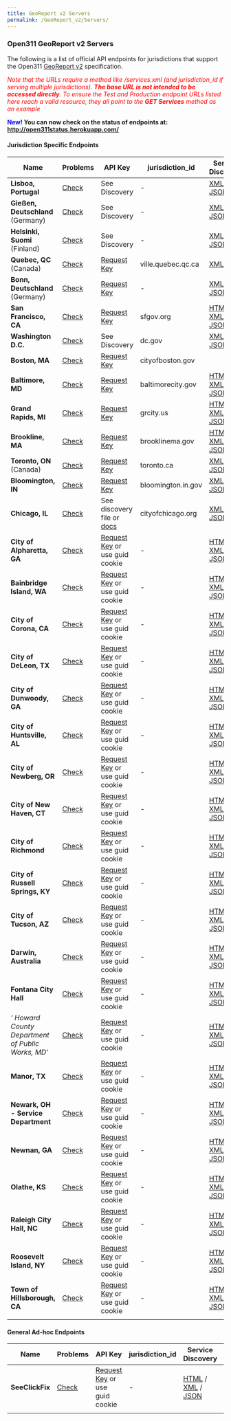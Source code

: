 ```yaml
---
title: GeoReport v2 Servers
permalink: /GeoReport_v2/Servers/
---
```


### Open311 GeoReport v2 Servers

The following is a list of official API endpoints for jurisdictions that support the Open311 [GeoReport v2](/GeoReport_v2 "wikilink") specification.

<span style="color:red">*Note that the URLs require a method like /services.xml (and jurisdiction_id if serving multiple jurisdictions). **The base URL is not intended to be accessed directly**. To ensure the Test and Production endpoint URLs listed here reach a valid resource, they all point to the **GET Services** method as an example* </span>

**<span style="color:blue">New!</span> You can now check on the status of endpoints at: <http://open311status.herokuapp.com/>**

#### Jurisdiction Specific Endpoints

| Name                                              | Problems                                                                                               | API Key                                                                      | jurisdiction_id   | Service Discovery                                                                                                                                                                                                         | Test                                                                                                    | Production                                                                                                 |
|---------------------------------------------------|--------------------------------------------------------------------------------------------------------|------------------------------------------------------------------------------|--------------------|---------------------------------------------------------------------------------------------------------------------------------------------------------------------------------------------------------------------------|---------------------------------------------------------------------------------------------------------|------------------------------------------------------------------------------------------------------------|
| **Lisboa, Portugal**                              | [Check](https://github.com/open311/georeport-spec/search?q=cm-lisboa.pt&ref=cmdform&type=Issues)       | See Discovery                                                                | -                  | [XML](http://web4.cm-lisboa.pt/citySDK/discovery/discovery.xml) [JSON](http://web4.cm-lisboa.pt/citySDK/discovery/discovery.json)                                                                                         | [Dev URL](http://web4.cm-lisboa.pt/citySDK/v1/services.xml)                                             | [Production URL](https://open311.cm-lisboa.pt/GeoReport/v1/services.xml)                                   |
| **Gießen, Deutschland** (Germany)                 | [Check](https://github.com/open311/georeport-spec/search?q=giessen.de&ref=cmdform&type=Issues)         | See Discovery                                                                | -                  | [XML](http://maengelmelder.giessen.de/georeport/v2/discovery.xml) [JSON](http://maengelmelder.giessen.de/georeport/v2/discovery.json)                                                                                     | -                                                                                                       | [Production URL](http://maengelmelder.giessen.de/georeport/v2/services.xml)                                |
| **Helsinki, Suomi** (Finland)                     | [Check](https://github.com/open311/georeport-spec/search?q=asiointi.hel.fi&ref=cmdform&type=Issues)    | See Discovery                                                                | -                  | [XML](https://asiointi.hel.fi/palautews/rest/v1/discovery.xml) [JSON](https://asiointi.hel.fi/palautews/rest/v1/discovery.json)                                                                                           | [Dev URL](https://pate.affecto.com/restWAR/open311/v1/services.xml)                                     | [Production URL](https://asiointi.hel.fi/palautews/rest/v1/services.xml)                                   |
| **Quebec, QC** (Canada)                           | [Check](https://github.com/open311/georeport-spec/search?q=ville.quebec.qc.ca&ref=cmdform&type=Issues) | [Request Key](http://donnees.ville.quebec.qc.ca/DemandeCle/form_cleapi.aspx) | ville.quebec.qc.ca | [XML](http://api.ville.quebec.qc.ca/discovery.xml)                                                                                                                                                                        | [Dev URL](http://dev-api.ville.quebec.qc.ca/open311/V2/services.xml?jurisdiction_id=ville.quebec.qc.ca) | [Production URL](http://api.ville.quebec.qc.ca/open311/v2/services.xml?jurisdiction_id=ville.quebec.qc.ca) |
| **Bonn, Deutschland** (Germany)                   | [Check](https://github.com/open311/georeport-spec/search?q=Mark-a-Spot&ref=cmdform&type=Issues)        | [Request Key](http://anliegen.bonn.de/open311)                               | -                  | [XML](http://anliegen.bonn.de/georeport/v2/discovery.xml) [JSON](http://anliegen.bonn.de/georeport/v2/discovery.json)                                                                                                     | [<http://anliegen.bonn.de/georeport/v2/services.xml>? Dev URL]                                          | [Production URL](http://anliegen.bonn.de/georeport/v2/services.xml)                                        |
| **San Francisco, CA**                             | [Check](https://github.com/open311/georeport-spec/search?q=sfgov.org&ref=cmdform&type=Issues)          | [Request Key](http://mobile311-dev.sfgov.org/open311/v2/apps/new)            | sfgov.org          | [HTML](http://mobile311.sfgov.org/open311/discovery.html) / [XML](http://mobile311.sfgov.org/open311/v2/services.xml) / [JSON](http://mobile311.sfgov.org/open311/v2/services.json)                                       | [Dev URL](http://mobile311-dev.sfgov.org/open311/v2/services.xml)                                       | [Production URL](http://mobile311.sfgov.org/open311/v2/services.xml)                                       |
| **Washington D.C.**                               | [Check](https://github.com/open311/georeport-spec/search?q=dc.gov&ref=cmdform&type=Issues)             | See Discovery                                                                | dc.gov             | [XML](http://app.311.dc.gov/cwi/Open311/discovery.xml) / [JSON](http://app.311.dc.gov/cwi/Open311/discovery.json)                                                                                                         | -                                                                                                       | [Production URL](http://app.311.dc.gov/cwi/Open311/v2/services.xml?jurisdiction_id=dc.gov)                 |
| **Boston, MA**                                    | [Check](https://github.com/open311/georeport-spec/search?q=Connected+Bits&ref=cmdform&type=Issues)     | [Request Key](https://mayors24test.cityofboston.gov/open311)                 | cityofboston.gov   | |[HTML](https://mayors24.cityofboston.gov/open311/discovery.html) / [XML](https://mayors24.cityofboston.gov/open311/discovery.xml) / [JSON](https://mayors24.cityofboston.gov/open311/discovery.json)                     | [Dev URL](https://mayors24test.cityofboston.gov/open311/v2/services.xml)                                | [Production URL](https://mayors24.cityofboston.gov/open311/v2/services.xml)                                |
| **Baltimore, MD**                                 | [Check](https://github.com/open311/georeport-spec/search?q=Connected+Bits&ref=cmdform&type=Issues)     | [Request Key](http://311test.baltimorecity.gov/open311)                      | baltimorecity.gov  | [HTML](http://311.baltimorecity.gov/open311/discovery.html) / [XML](http://311.baltimorecity.gov/open311/discovery.xml) / [JSON](http://311.baltimorecity.gov/open311/discovery.json)                                     | [Dev URL](http://311test.baltimorecity.gov/open311/v2/services.xml)                                     | [Production URL](http://311.baltimorecity.gov/open311/v2/services.xml)                                     |
| **Grand Rapids, MI**                              | [Check](https://github.com/open311/georeport-spec/search?q=Connected+Bits&ref=cmdform&type=Issues)     | [Request Key](http://grcity.spotreporters.com/open311)                       | grcity.us          | [HTML](http://grcity.spotreporters.com/open311/discovery.html) / [XML](http://grcity.spotreporters.com/open311/discovery.xml) / [JSON](http://grcity.spotreporters.com/open311/discovery.json)                            | -                                                                                                       | [Production URL](http://grcity.spotreporters.com/open311/v2/services.xml)                                  |
| **Brookline, MA**                                 | [Check](https://github.com/open311/georeport-spec/search?q=Connected+Bits&ref=cmdform&type=Issues)     | [Request Key](http://spot.brooklinema.gov/open311)                           | brooklinema.gov    | [HTML](http://spot.brooklinema.gov/open311/discovery.html) / [XML](http://spot.brooklinema.gov/open311/discovery.xml) / [JSON](http://spot.brooklinema.gov/open311/discovery.json)                                        | -                                                                                                       | [Production URL](http://spot.brooklinema.gov/open311/v2/services.xml)                                      |
| **Toronto, ON** (Canada)                          | [Check](https://github.com/open311/georeport-spec/search?q=toronto.ca&ref=cmdform&type=Issues)         | [Request Key](http://www.toronto.ca/311/open311_developers.htm)              | toronto.ca         | [XML](https://secure.toronto.ca/open311test/discovery.xml) / [JSON](https://secure.toronto.ca/open311test/discovery.json)                                                                                                 | [Dev URL](https://secure.toronto.ca/open311test/ws/services.xml?jurisdiction_id=toronto.ca)             | [Production URL](https://secure.toronto.ca/webwizard/ws/services.xml?jurisdiction_id=toronto.ca)           |
| **Bloomington, IN**                               | [Check](https://github.com/open311/georeport-spec/search?q=bloomington.in.gov&ref=cmdform&type=Issues) | [Request Key](http://bloomington.in.gov/open311-api-key-request)             | bloomington.in.gov | [XML](https://bloomington.in.gov/crm/open311/discovery.xml) / [JSON](https://bloomington.in.gov/crm/open311/discovery.json)                                                                                               | [Dev URL](https://bloomington.in.gov/test/open311/v2/services.xml)                                      | [Production URL](https://bloomington.in.gov/crm/open311/v2/services.xml)                                   |
| **Chicago, IL**                                   | [Check](https://github.com/open311/georeport-spec/search?q=cityofchicago.org&ref=cmdform&type=Issues)  | See discovery file or [docs](http://dev.cityofchicago.org/docs/api)          | cityofchicago.org  | [XML](http://311api.cityofchicago.org/open311/discovery.xml) / [JSON](http://311api.cityofchicago.org/open311/discovery.json)                                                                                             | [Dev URL](http://test311api.cityofchicago.org/open311/v2/services.xml)                                  | [Production URL](http://311api.cityofchicago.org/open311/v2/services.xml)                                  |
| **City of Alpharetta, GA**                        | [Check](https://github.com/open311/georeport-spec/search?q=SeeClickFix&ref=cmdform&type=Issues)        | [Request Key](http://seeclicktest.com/register) or use guid cookie           | -                  | [HTML](http://seeclickfix.com/alpharetta/open311/discovery.html) / [XML](http://seeclickfix.com/alpharetta/open311/discovery.xml) / [JSON](http://seeclickfix.com/alpharetta/open311/discovery.xml)                       | [Dev URL](http://seeclicktest.com/alpharetta/open311/services.xml)                                      | [Production URL](http://seeclickfix.com/alpharetta/open311/services.xml)                                   |
| **Bainbridge Island, WA**                         | [Check](https://github.com/open311/georeport-spec/search?q=SeeClickFix&ref=cmdform&type=Issues)        | [Request Key](http://seeclicktest.com/register) or use guid cookie           | -                  | [HTML](http://seeclickfix.com/bainbridge-island/open311/discovery.html) / [XML](http://seeclickfix.com/bainbridge-island/open311/discovery.xml) / [JSON](http://seeclickfix.com/bainbridge-island/open311/discovery.json) | [Dev URL](http://seeclicktest.com/bainbridge-island/open311/services.xml)                               | [Production URL](http://seeclickfix.com/bainbridge-island/open311/services.xml)                            |
| **City of Corona, CA**                            | [Check](https://github.com/open311/georeport-spec/search?q=SeeClickFix&ref=cmdform&type=Issues)        | [Request Key](http://seeclicktest.com/register) or use guid cookie           | -                  | [HTML](http://seeclickfix.com/corona/open311/discovery.html) / [XML](http://seeclickfix.com/corona/open311/discovery.xml) / [JSON](http://seeclickfix.com/corona/open311/discovery.json)                                  | [Dev URL](http://seeclicktest.com/corona/open311/services.xml)                                          | [Production URL](http://seeclickfix.com/corona/open311/services.xml)                                       |
| **City of DeLeon, TX**                            | [Check](https://github.com/open311/georeport-spec/search?q=SeeClickFix&ref=cmdform&type=Issues)        | [Request Key](http://seeclicktest.com/register) or use guid cookie           | -                  | [HTML](http://seeclickfix.com/de-leon/open311/discovery.html) / [XML](http://seeclickfix.com/de-leon/open311/discovery.xml) / [JSON](http://seeclickfix.com/de-leon/open311/discovery.json)                               | [Dev URL](http://seeclicktest.com/de-leon/open311/services.xml)                                         | [Production URL](http://seeclickfix.com/de-leon/open311/services.xml)                                      |
| **City of Dunwoody, GA**                          | [Check](https://github.com/open311/georeport-spec/search?q=SeeClickFix&ref=cmdform&type=Issues)        | [Request Key](http://seeclicktest.com/register) or use guid cookie           | -                  | [HTML](http://seeclickfix.com/dunwoody_ga/open311/discovery.html) / [XML](http://seeclickfix.com/dunwoody_ga/open311/discovery.xml) / [JSON](http://seeclickfix.com/dunwoody_ga/open311/discovery.json)                   | [Dev URL](http://seeclicktest.com/dunwoody_ga/open311/services.xml)                                     | [Production URL](http://seeclickfix.com/dunwoody_ga/open311/services.xml)                                  |
| **City of Huntsville, AL**                        | [Check](https://github.com/open311/georeport-spec/search?q=SeeClickFix&ref=cmdform&type=Issues)        | [Request Key](http://seeclicktest.com/register) or use guid cookie           | -                  | [HTML](http://seeclickfix.com/huntsville/open311/discovery.html) / [XML](http://seeclickfix.com/huntsville/open311/discovery.xml) / [JSON](http://seeclickfix.com/huntsville/open311/discovery.json)                      | [Dev URL](http://seeclicktest.com/huntsville/open311/services.xml)                                      | [Production URL](http://seeclickfix.com/huntsville/open311/services.xml)                                   |
| **City of Newberg, OR**                           | [Check](https://github.com/open311/georeport-spec/search?q=SeeClickFix&ref=cmdform&type=Issues)        | [Request Key](http://seeclicktest.com/register) or use guid cookie           | -                  | [HTML](http://seeclickfix.com/newberg/open311/discovery.html) / [XML](http://seeclickfix.com/newberg/open311/discovery.xml) / [JSON](http://seeclickfix.com/newberg/open311/discovery.json)                               | [Dev URL](http://seeclicktest.com/newberg/open311/services.xml)                                         | [Production URL](http://seeclickfix.com/newberg/open311/services.xml)                                      |
| **City of New Haven, CT**                         | [Check](https://github.com/open311/georeport-spec/search?q=SeeClickFix&ref=cmdform&type=Issues)        | [Request Key](http://seeclicktest.com/register) or use guid cookie           | -                  | [HTML](http://seeclickfix.com/new-haven/open311/discovery.html) / [XML](http://seeclickfix.com/new-haven/open311/discovery.xml) / [JSON](http://seeclickfix.com/new-haven/open311/discovery.json)                         | [Dev URL](http://seeclicktest.com/new-haven/open311/services.xml)                                       | [Production URL](http://seeclickfix.com/new-haven/open311/services.xml)                                    |
| **City of Richmond**                              | [Check](https://github.com/open311/georeport-spec/search?q=SeeClickFix&ref=cmdform&type=Issues)        | [Request Key](http://seeclicktest.com/register) or use guid cookie           | -                  | [HTML](http://seeclickfix.com/richmond/open311/discovery.html) / [XML](http://seeclickfix.com/richmond/open311/discovery.xml) / [JSON](http://seeclickfix.com/richmond/open311/discovery.json)                            | [Dev URL](http://seeclicktest.com/richmond/open311/services.xml)                                        | [Production URL](http://seeclickfix.com/richmond/open311/services.xml)                                     |
| **City of Russell Springs, KY**                   | [Check](https://github.com/open311/georeport-spec/search?q=SeeClickFix&ref=cmdform&type=Issues)        | [Request Key](http://seeclicktest.com/register) or use guid cookie           | -                  | [HTML](http://seeclickfix.com/russell-springs/open311/discovery.html) / [XML](http://seeclickfix.com/russell-springs/open311/discovery.xml) / [JSON](http://seeclickfix.com/russell-springs/open311/discovery.json)       | [Dev URL](http://seeclicktest.com/russell-springs/open311/services.xml)                                 | [Production URL](http://seeclickfix.com/russell-springs/open311/services.xml)                              |
| **City of Tucson, AZ**                            | [Check](https://github.com/open311/georeport-spec/search?q=SeeClickFix&ref=cmdform&type=Issues)        | [Request Key](http://seeclicktest.com/register) or use guid cookie           | -                  | [HTML](http://seeclickfix.com/tucson/open311/discovery.html) / [XML](http://seeclickfix.com/tucson/open311/discovery.xml) / [JSON](http://seeclickfix.com/tucson/open311/discovery.json)                                  | [Dev URL](http://seeclicktest.com/tucson/open311/services.xml)                                          | [Production URL](http://seeclickfix.com/tucson/open311/services.xml)                                       |
| **Darwin, Australia**                             | [Check](https://github.com/open311/georeport-spec/search?q=SeeClickFix&ref=cmdform&type=Issues)        | [Request Key](http://seeclicktest.com/register) or use guid cookie           | -                  | [HTML](http://seeclickfix.com/aus_darwin/open311/discovery.html) / [XML](http://seeclickfix.com/aus_darwin/open311/discovery.xml) / [JSON](http://seeclickfix.com/aus_darwin/open311/discovery.json)                      | [Dev URL](http://seeclicktest.com/aus_darwin/open311/services.xml)                                      | [Production URL](http://seeclickfix.com/aus_darwin/open311/services.xml)                                   |
| **Fontana City Hall**                             | [Check](https://github.com/open311/georeport-spec/search?q=SeeClickFix&ref=cmdform&type=Issues)        | [Request Key](http://seeclicktest.com/register) or use guid cookie           | -                  | [HTML](http://seeclickfix.com/fontana/open311/discovery.html) / [XML](http://seeclickfix.com/fontana/open311/discovery.xml) / [JSON](http://seeclickfix.com/fontana/open311/discovery.json)                               | [Dev URL](http://seeclicktest.com/fontana/open311/services.xml)                                         | [Production URL](http://seeclickfix.com/fontana/open311/services.xml)                                      |
| *' Howard County Department of Public Works, MD*' | [Check](https://github.com/open311/georeport-spec/search?q=SeeClickFix&ref=cmdform&type=Issues)        | [Request Key](http://seeclicktest.com/register) or use guid cookie           | -                  | [HTML](http://seeclickfix.com/md_howard-county/open311/discovery.html) / [XML](http://seeclickfix.com/md_howard-county/open311/discovery.xml) / [JSON](http://seeclickfix.com/md_howard-county/open311/discovery.json)    | [Dev URL](http://seeclicktest.com/md_howard-county/open311/services.xml)                                | [Production URL](http://seeclickfix.com/md_howard-county/open311/services.xml)                             |
| **Manor, TX**                                     | [Check](https://github.com/open311/georeport-spec/search?q=SeeClickFix&ref=cmdform&type=Issues)        | [Request Key](http://seeclicktest.com/register) or use guid cookie           | -                  | [HTML](http://seeclickfix.com/manor/open311/discovery.html) / [XML](http://seeclickfix.com/manor/open311/discovery.xml) / [JSON](http://seeclickfix.com/manor/open311/discovery.json)                                     | [Dev URL](http://seeclicktest.com/manor/open311/services.xml)                                           | [Production URL](http://seeclickfix.com/manor/open311/services.xml)                                        |
| **Newark, OH - Service Department**               | [Check](https://github.com/open311/georeport-spec/search?q=SeeClickFix&ref=cmdform&type=Issues)        | [Request Key](http://seeclicktest.com/register) or use guid cookie           | -                  | [HTML](http://seeclickfix.com/newark_2/open311/discovery.html) / [XML](http://seeclickfix.com/newark_2/open311/discovery.xml) / [JSON](http://seeclickfix.com/newark_2/open311/discovery.json)                            | [Dev URL](http://seeclicktest.com/newark_2/open311/services.xml)                                        | [Production URL](http://seeclickfix.com/newark_2/open311/services.xml)                                     |
| **Newnan, GA**                                    | [Check](https://github.com/open311/georeport-spec/search?q=SeeClickFix&ref=cmdform&type=Issues)        | [Request Key](http://seeclicktest.com/register) or use guid cookie           | -                  | [HTML](http://seeclickfix.com/newnan/open311/discovery.html) / [XML](http://seeclickfix.com/newnan/open311/discovery.xml) / [JSON](http://seeclickfix.com/newnan/open311/discovery.json)                                  | [Dev URL](http://seeclicktest.com/newnan/open311/services.xml)                                          | [Production URL](http://seeclickfix.com/newnan/open311/services.xml)                                       |
| **Olathe, KS**                                    | [Check](https://github.com/open311/georeport-spec/search?q=SeeClickFix&ref=cmdform&type=Issues)        | [Request Key](http://seeclicktest.com/register) or use guid cookie           | -                  | [HTML](http://seeclickfix.com/olathe/open311/discovery.html) / [XML](http://seeclickfix.com/olathe/open311/discovery.xml) / [JSON](http://seeclickfix.com/olathe/open311/discovery.json)                                  | [Dev URL](http://seeclicktest.com/olathe/open311/services.xml)                                          | [Production URL](http://seeclickfix.com/olathe/open311/services.xml)                                       |
| **Raleigh City Hall, NC**                         | [Check](https://github.com/open311/georeport-spec/search?q=SeeClickFix&ref=cmdform&type=Issues)        | [Request Key](http://seeclicktest.com/register) or use guid cookie           | -                  | [HTML](http://seeclickfix.com/raleigh/open311/discovery.html) / [XML](http://seeclickfix.com/raleigh/open311/discovery.xml) / [JSON](http://seeclickfix.com/raleigh/open311/discovery.json)                               | [Dev URL](http://seeclicktest.com/raleigh/open311/services.xml)                                         | [Production URL](http://seeclickfix.com/raleigh/open311/services.xml)                                      |
| **Roosevelt Island, NY**                          | [Check](https://github.com/open311/georeport-spec/search?q=SeeClickFix&ref=cmdform&type=Issues)        | [Request Key](http://seeclicktest.com/register) or use guid cookie           | -                  | [HTML](http://seeclickfix.com/roosevelt-island/open311/discovery.html) / [XML](http://seeclickfix.com/roosevelt-island/open311/discovery.xml) / [JSON](http://seeclickfix.com/roosevelt-island/open311/discovery.json)    | [Dev URL](http://seeclicktest.com/roosevelt-island/open311/services.xml)                                | [Production URL](http://seeclickfix.com/roosevelt-island/open311/services.xml)                             |
| **Town of Hillsborough, CA**                      | [Check](https://github.com/open311/georeport-spec/search?q=SeeClickFix&ref=cmdform&type=Issues)        | [Request Key](http://seeclicktest.com/register) or use guid cookie           | -                  | [HTML](http://seeclickfix.com/hillsborough/open311/discovery.html) / [XML](http://seeclickfix.com/hillsborough/open311/discovery.xml) / [JSON](http://seeclickfix.com/hillsborough/open311/discovery.json)                | [Dev URL](http://seeclicktest.com/hillsborough/open311/services.xml)                                    | [Production URL](http://seeclickfix.com/hillsborough/open311/services.xml)                                 |
||

#### General Ad-hoc Endpoints

| Name            | Problems                                                                            | API Key                                                            | jurisdiction_id | Service Discovery                                                                                                                                                   | Test                                                    | Production                                                    |
|-----------------|-------------------------------------------------------------------------------------|--------------------------------------------------------------------|------------------|---------------------------------------------------------------------------------------------------------------------------------------------------------------------|---------------------------------------------------------|---------------------------------------------------------------|
| **SeeClickFix** | [Check](http://tracker.open311.org/query?implementation=SeeClickFix&order=priority) | [Request Key](http://seeclicktest.com/register) or use guid cookie | -                | [HTML](http://seeclickfix.com/open311/discovery.html) / [XML](http://seeclickfix.com/open311/discovery.xml) / [JSON](http://seeclickfix.com/open311/discovery.json) | [Dev URL](http://seeclicktest.com/open311/services.xml) | [Production URL](http://seeclickfix.com/open311/services.xml) |
||

